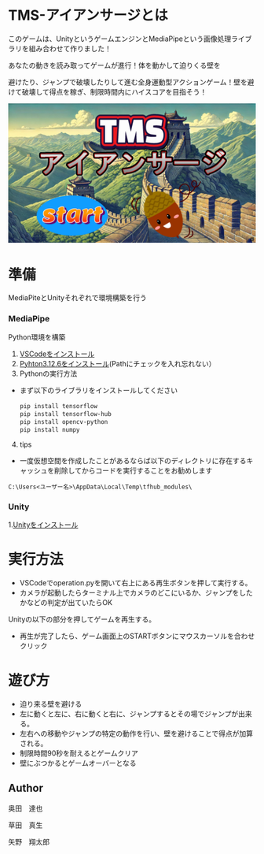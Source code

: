 # TMS-アイアンサージとは
このゲームは、UnityというゲームエンジンとMediaPipeという画像処理ライブラリを組み合わせて作りました！​

あなたの動きを読み取ってゲームが進行！体を動かして迫りくる壁を​

避けたり、ジャンプで破壊したりして進む全身運動型アクションゲーム！​
壁を避けて破壊して得点を稼ぎ、制限時間内にハイスコアを目指そう！​

![edit](picture/start.png)

# 準備
MediaPiteとUnityそれぞれで環境構築を行う
### MediaPipe
Python環境を構築
1. [VSCodeをインストール](https://code.visualstudio.com/download)
2. [Pyhton3.12.6をインストール](https://www.python.org/ftp/python/3.12.6/python-3.12.6-amd64.exe)(Pathにチェックを入れ忘れない）
3. Pythonの実行方法
- まず以下のライブラリをインストールしてください
  ```
  pip install tensorflow
  pip install tensorflow-hub
  pip install opencv-python
  pip install numpy
  ```
4. tips
- 一度仮想空間を作成したことがあるならば以下のディレクトリに存在するキャッシュを削除してからコードを実行することをお勧めします
```
C:\Users<ユーザー名>\AppData\Local\Temp\tfhub_modules\
```

### Unity
1.[Unityをインストール](https://unity.com/ja/releases/editor/whats-new/2022.3.10)




# 実行方法
- VSCodeでoperation.pyを開いて右上にある再生ボタンを押して実行する。
- カメラが起動したらターミナル上でカメラのどこにいるか、ジャンプをしたかなどの判定が出ていたらOK
  
Unityの以下の部分を押してゲームを再生する。
- 再生が完了したら、ゲーム画面上のSTARTボタンにマウスカーソルを合わせクリック
   

# 遊び方
- 迫り来る壁を避ける
- 左に動くと左に、右に動くと右に、ジャンプするとその場でジャンプが出来る。
- 左右への移動やジャンプの特定の動作を行い、壁を避けることで得点が加算される。
- 制限時間90秒を耐えるとゲームクリア
- 壁にぶつかるとゲームオーバーとなる

## Author
奥田　達也

草田　真生

矢野　翔太郎
